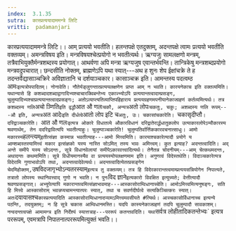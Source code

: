 ```yaml
---
index:  3.1.35
sutra:  कास्प्रत्ययादाममन्त्रे लिटि
vritti:  padamanjari
---
```


कास्प्रत्ययादाममन्त्रे लिटि।। आम् प्रत्ययो भवतीति। हलन्तपक्षे एतदुक्तम्, अदन्तपक्षे त्वामः प्रत्ययो भवतीति वक्तव्यम्। अमन्त्रविषय इति। मन्त्रविषयश्चेत्प्रयोगो न भवतीत्यर्थः। ऋग्यजुः सामलक्षणो मन्त्रम्, तत्रैवाभियुक्तैर्मन्त्रशब्दस्य प्रयोगात्। आथर्वणा अपि मन्त्रा ऋग्यजुष एवान्तर्भवन्ति। तान्त्रिकेषु मन्त्रशब्दप्रयोगो मन्त्रवदुपचारात्। छन्दसीति नोक्तम्, ब्राह्मणेऽपि यथा स्यात्---अथ ह शुनः शेप ईक्षांचक्रे ते ह तदन्तर्वेद्यासाञ्चक्रिरे अविज्ञातानि च दर्शयाञ्चकार। कासाञ्चक्र इति। आमन्तस्य पदत्वम्ठ आमः` इत्यत्रोपपादितम्। नोनावेति। नौतेर्यङ्लुगन्तात्प्रत्ययलक्षणेन प्राप्त आम् न भवति। कारयनेकाच इति वक्तव्यमिति। यथान्यासे हि कशब्दादशब्दाद्वागादिभ्यश्चाचारक्विबन्तेभ्य एकाज्भ्योऽपि प्रत्ययान्तत्वादाम्प्रसङ्ग, चुलुम्पादिभ्यश्चाप्रत्ययान्तत्वादप्रसङ्गः; अतोऽव्याप्त्यतिव्याप्तिपहिहाराय प्रत्ययग्रहणमपनीयानेकाज्ग्रहणं कर्तव्यमित्यर्थः। तत्र कशब्दस्य णलि `अचो ञ्णिति` इति वृद्धौ `आत औ णलः` चकौ, अन्यत्र `अतो लोपः` चकतुः, चकुः; अशब्दस्य णलि रूपम्---औ इति, अन्यत्र `अत आदेः` इति दीर्धत्वे `आतो लोप इटि च`अतुः, उः। चकासांचकारेति। `चकासृदीप्तौ`। दरिद्राञ्चकारेति। `आत औ णलः` इत्यत्र ओकारे विधातव्ये औकारविधानं दरिद्रातेरार्द्धधातुकलोप उत्याकारलोपेऽप्यौकारस्य श्रवणार्थम्, तेन ददरिद्रावित्यपि भवतीत्याहुः। चुलुम्पाञ्चकारेति! चुलुम्पतिर्वार्त्तिककारवचनात्साधुः।
आमो मकारस्य `हलन्त्यम्` इतीत्संज्ञा कस्मान्न भवतीत्याह---आमो मित्त्वमिति। कारयाश्चकारेत्यादौ प्रयोगे य आम्शब्दस्तस्यामित्त्वं मकार इत्संज्ञको यस्य नास्ति सोऽमित् तस्य भावः अमित्त्वम्। कुत इत्याह? अदन्तत्वादिति। अद् अन्ते समीपे यस्य सोऽदन्तः, सूत्रे विधानवेलायां समीपेऽकारवत्त्वादित्यर्थः। तेनैतन्न चोदनीयम्---आम् चेत्कथमदन्तः, अथादन्तः कथमामिति। सूत्रे विधीयमानस्यैव वा प्रत्ययस्योपलक्षणमाम इति। अगुणत्वं विदेस्तथेति। विदाञ्चकारेत्यत्र विदेरामि गुणाभावोऽपि तथा, अदन्तत्वादेवेत्यर्थः। अदन्तत्वादित्येतत्प्रसङ्गेन चेदमिहोक्तम्, `उषविदजागृभ्योऽन्यतरस्याम्` इत्यत्र तु वक्तव्यम्। तत्र हि विदेरकारान्तत्वमाम्प्रत्ययसन्नियोगेन निपात्यते, तत्रातो लोपस्य स्थानिवत्त्वाद् गुणो न भवति। न पुनः `विद ज्ञाने` इत्यकारो विवक्षित इत्युच्यते; वेत्तीत्यादौ श्रवणप्रसङ्गात्। अभ्युपेत्यापि मकारान्तत्वमित्संज्ञाभावमाह---आस्कासोराम्विधानाच्चेति। आमोऽमित्त्वमित्यनुषङ्गः, सति हि मित्त्वे आस्कासोराम् भवन्नप्यचामन्त्यात्परः स्यात्, तथा च सवर्णदीर्घत्वे सत्यकिञ्चित्करः स्यात्। अतः `दयायासश्च` कास्प्रत्ययादिति आस्कासोराम्विधानादप्यामऽमित्त्वमवसीयते #त्यिर्थः। आस्चकासोर्विधानाच्च इत्यन्ये पठन्ति, तदयुक्तम्; न हि सूत्रे चकास आम्विधानमस्ति। यदपि कास्यनेकाज्ग्रहणं तदपि चुलुम्पादौ सावकाशम्। नन्वदन्तत्वपक्षे आमामन्त्र इति निर्देश्यं स्यात्तत्राह---पररूपं कतन्तवदिति। यथा `सर्वत्र लोहीतादिकतन्तेभ्यः` इत्यत्र पररूपम्, एवमत्रापि निपातनात्पररूपमित्युक्तं भवति।।
